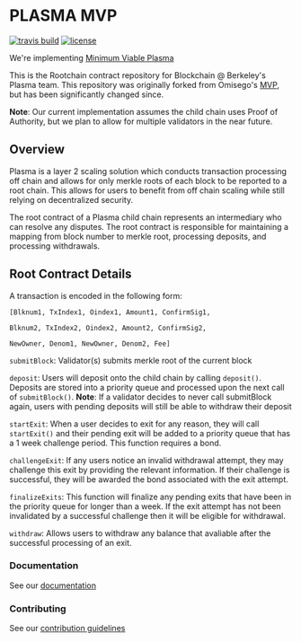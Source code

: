 # PLASMA MVP

[![travis build](https://travis-ci.org/FourthState/plasma-mvp-rootchain.svg?branch=master)](https://travis-ci.org/FourthState/plasma-mvp-rootchain)
[![license](https://img.shields.io/github/license/FourthState/plasma-mvp-rootchain.svg)](https://github.com/FourthState/plasma-mvp-rootchain/blob/master/LICENSE)

We're implementing [Minimum Viable Plasma](https://ethresear.ch/t/minimal-viable-plasma/426)

This is the Rootchain contract repository for Blockchain @ Berkeley's Plasma team. This repository was originally forked from Omisego's [MVP](https://github.com/omisego/plasma-mvp), but has been significantly changed since.

**Note**: Our current implementation assumes the child chain uses Proof of Authority, but we plan to allow for multiple validators in the near future.  

## Overview
Plasma is a layer 2 scaling solution which conducts transaction processing off chain and allows for only merkle roots of each block to be reported to a root chain. This allows for users to benefit from off chain scaling while still relying on decentralized security.

The root contract of a Plasma child chain represents an intermediary who can resolve any disputes. The root contract is responsible for maintaining a mapping from block number to merkle root, processing deposits, and processing withdrawals.

## Root Contract Details
A transaction is encoded in the following form:

``[Blknum1, TxIndex1, Oindex1, Amount1, ConfirmSig1,``

``Blknum2, TxIndex2, Oindex2, Amount2, ConfirmSig2,``

``NewOwner, Denom1, NewOwner, Denom2, Fee]``


``submitBlock``: Validator(s) submits merkle root of the current block

``deposit``: Users will deposit onto the child chain by calling ``deposit()``. Deposits are stored into a priority queue and processed upon the next call of ``submitBlock()``. **Note**: If a validator decides to never call submitBlock again, users with pending deposits will still be able to withdraw their deposit

``startExit``: When a user decides to exit for any reason, they will call ``startExit()`` and their pending exit will be added to a priority queue that has a 1 week challenge period. This function requires a bond.

``challengeExit``: If any users notice an invalid withdrawal attempt, they may challenge this exit by providing the relevant information. If their challenge is successful, they will be awarded the bond associated with the exit attempt.

``finalizeExits``: This function will finalize any pending exits that have been in the priority queue for longer than a week. If the exit attempt has not been invalidated by a successful challenge then it will be eligible for withdrawal.

``withdraw``: Allows users to withdraw any balance that avaliable after the successful processing of an exit.

### Documentation

See our [documentation](https://github.com/FourthState/plasma-mvp-rootchain/blob/docs/rootchainFunctions.md) 


### Contributing

See our [contribution guidelines](https://github.com/FourthState/plasma-mvp-rootchain/blob/master/CONTRIBUTING.md)
